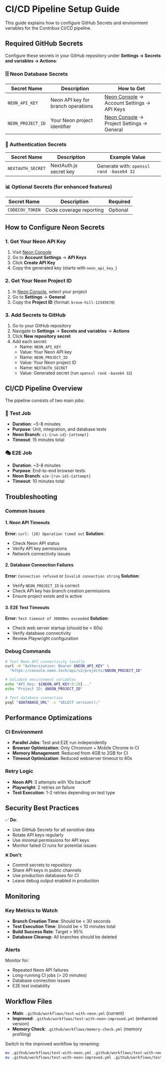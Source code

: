 # CI/CD Pipeline Setup Guide

This guide explains how to configure GitHub Secrets and environment variables for the Contribux CI/CD pipeline.

## Required GitHub Secrets

Configure these secrets in your GitHub repository under **Settings → Secrets and variables → Actions**:

### 🗄️ Neon Database Secrets

| Secret Name | Description | How to Get |
|-------------|-------------|------------|
| `NEON_API_KEY` | Neon API key for branch operations | [Neon Console](https://console.neon.tech) → Account Settings → API Keys |
| `NEON_PROJECT_ID` | Your Neon project identifier | [Neon Console](https://console.neon.tech) → Project Settings → General |

### 🔐 Authentication Secrets

| Secret Name | Description | Example Value |
|-------------|-------------|---------------|
| `NEXTAUTH_SECRET` | NextAuth.js secret key | Generate with: `openssl rand -base64 32` |

### 📊 Optional Secrets (for enhanced features)

| Secret Name | Description | Required |
|-------------|-------------|----------|
| `CODECOV_TOKEN` | Code coverage reporting | Optional |

## How to Configure Neon Secrets

### 1. Get Your Neon API Key

1. Visit [Neon Console](https://console.neon.tech)
2. Go to **Account Settings** → **API Keys**
3. Click **Create API Key**
4. Copy the generated key (starts with `neon_api_key_`)

### 2. Get Your Neon Project ID

1. In [Neon Console](https://console.neon.tech), select your project
2. Go to **Settings** → **General**
3. Copy the **Project ID** (format: `brave-hill-12345678`)

### 3. Add Secrets to GitHub

1. Go to your GitHub repository
2. Navigate to **Settings** → **Secrets and variables** → **Actions**
3. Click **New repository secret**
4. Add each secret:
   - Name: `NEON_API_KEY`
   - Value: Your Neon API key
   - Name: `NEON_PROJECT_ID`
   - Value: Your Neon project ID
   - Name: `NEXTAUTH_SECRET`
   - Value: Generated secret (run `openssl rand -base64 32`)

## CI/CD Pipeline Overview

The pipeline consists of two main jobs:

### 🧪 Test Job

- **Duration**: ~5-8 minutes
- **Purpose**: Unit, integration, and database tests
- **Neon Branch**: `ci-{run-id}-{attempt}`
- **Timeout**: 15 minutes total

### 🎭 E2E Job

- **Duration**: ~3-8 minutes
- **Purpose**: End-to-end browser tests
- **Neon Branch**: `e2e-{run-id}-{attempt}`
- **Timeout**: 10 minutes total

## Troubleshooting

### Common Issues

#### 1. Neon API Timeouts

**Error**: `curl: (28) Operation timed out`
**Solution**:

- Check Neon API status
- Verify API key permissions
- Network connectivity issues

#### 2. Database Connection Failures

**Error**: `Connection refused` or `Invalid connection string`
**Solution**:

- Verify `NEON_PROJECT_ID` is correct
- Check API key has branch creation permissions
- Ensure project exists and is active

#### 3. E2E Test Timeouts

**Error**: `Test timeout of 30000ms exceeded`
**Solution**:

- Check web server startup (should be < 60s)
- Verify database connectivity
- Review Playwright configuration

### Debug Commands

```bash
# Test Neon API connectivity locally
curl -H "Authorization: Bearer $NEON_API_KEY" \
  "https://console.neon.tech/api/v2/projects/$NEON_PROJECT_ID"

# Validate environment variables
echo "API Key: ${NEON_API_KEY:0:20}..."
echo "Project ID: $NEON_PROJECT_ID"

# Test database connection
psql "$DATABASE_URL" -c "SELECT version();"
```

## Performance Optimizations

### CI Environment

- **Parallel Jobs**: Test and E2E run independently
- **Browser Optimization**: Only Chromium + Mobile Chrome in CI
- **Memory Management**: Reduced from 4GB to 2GB for CI
- **Timeout Optimization**: Reduced webserver timeout to 60s

### Retry Logic

- **Neon API**: 3 attempts with 10s backoff
- **Playwright**: 2 retries on failure
- **Test Execution**: 1-2 retries depending on test type

## Security Best Practices

✅ **Do**:

- Use GitHub Secrets for all sensitive data
- Rotate API keys regularly
- Use minimal permissions for API keys
- Monitor failed CI runs for potential issues

❌ **Don't**:

- Commit secrets to repository
- Share API keys in public channels
- Use production databases for CI
- Leave debug output enabled in production

## Monitoring

### Key Metrics to Watch

- **Branch Creation Time**: Should be < 30 seconds
- **Test Execution Time**: Should be < 10 minutes total
- **Build Success Rate**: Target > 95%
- **Database Cleanup**: All branches should be deleted

### Alerts

Monitor for:

- Repeated Neon API failures
- Long-running CI jobs (> 20 minutes)
- Database connection issues
- E2E test instability

## Workflow Files

- **Main**: `.github/workflows/test-with-neon.yml` (current)
- **Improved**: `.github/workflows/test-with-neon-improved.yml` (enhanced version)
- **Memory Check**: `.github/workflows/memory-check.yml` (memory profiling)

Switch to the improved workflow by renaming:

```bash
mv .github/workflows/test-with-neon.yml .github/workflows/test-with-neon-old.yml
mv .github/workflows/test-with-neon-improved.yml .github/workflows/test-with-neon.yml
```
